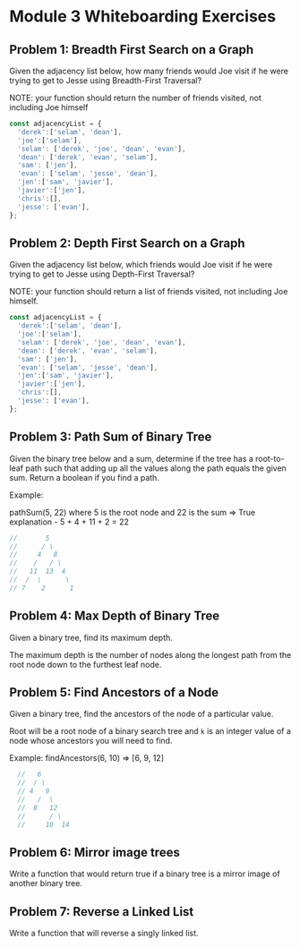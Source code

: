 # Module 3 Whiteboarding Exercises

## Problem 1: Breadth First Search on a Graph

Given the adjacency list below, how many friends would Joe visit if he were
trying to get to Jesse using Breadth-First Traversal?

NOTE: your function should return the number of friends visited, not including
Joe himself

```javascript
const adjacencyList = {
  'derek':['selam', 'dean'],
  'joe':['selam'],
  'selam': ['derek', 'joe', 'dean', 'evan'],
  'dean': ['derek', 'evan', 'selam'],
  'sam': ['jen'],
  'evan': ['selam', 'jesse', 'dean'],
  'jen':['sam', 'javier'],
  'javier':['jen'],
  'chris':[],
  'jesse': ['evan'],
};
```

## Problem 2: Depth First Search on a Graph

Given the adjacency list below, which friends would Joe visit if he were
trying to get to Jesse using Depth-First Traversal?

NOTE: your function should return a list of friends visited, not including Joe
himself.

```javascript
const adjacencyList = {
  'derek':['selam', 'dean'],
  'joe':['selam'],
  'selam': ['derek', 'joe', 'dean', 'evan'],
  'dean': ['derek', 'evan', 'selam'],
  'sam': ['jen'],
  'evan': ['selam', 'jesse', 'dean'],
  'jen':['sam', 'javier'],
  'javier':['jen'],
  'chris':[],
  'jesse': ['evan'],
};
```

## Problem 3: Path Sum of Binary Tree

Given the binary tree below and a sum, determine if the tree has a root-to-leaf
path such that adding up all the values along the path equals the given sum.
Return a boolean if you find a path.

Example:

pathSum(5, 22) where 5 is the root node and 22 is the sum => True
explanation - 5 + 4 + 11 + 2 = 22

```js
//       5
//      / \
//     4   8
//    /   / \
//   11  13  4
//  /  \      \
// 7    2      1
```

## Problem 4: Max Depth of Binary Tree

Given a binary tree, find its maximum depth.

The maximum depth is the number of nodes along the longest path from the root
node down to the furthest leaf node.

## Problem 5: Find Ancestors of a Node

Given a binary tree, find the ancestors of the node of a particular value.

Root will be a root node of a binary search tree and `k` is an integer value of
a node whose ancestors you will need to find.

Example:
findAncestors(6, 10) => [6, 9, 12]

```js
  //   6
  //  / \
  // 4   9
  //   /  \
  //  8   12
  //      / \
  //     10  14
```

## Problem 6: Mirror image trees

Write a function that would return true if a binary tree is a mirror image of
another binary tree.

## Problem 7: Reverse a Linked List

Write a function that will reverse a singly linked list.  
